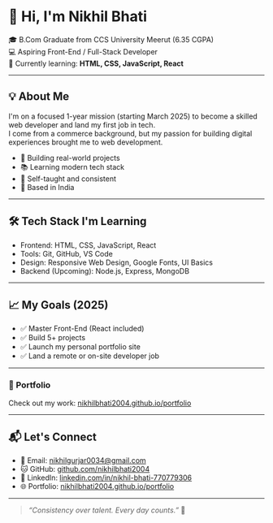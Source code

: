 # 👋 Hi, I'm Nikhil Bhati

🎓 B.Com Graduate from CCS University Meerut (6.35 CGPA)  
💻 Aspiring Front-End / Full-Stack Developer  
🚀 Currently learning: **HTML, CSS, JavaScript, React**

---

## 💡 About Me

I'm on a focused 1-year mission (starting March 2025) to become a skilled web developer and land my first job in tech.  
I come from a commerce background, but my passion for building digital experiences brought me to web development.

- 🔨 Building real-world projects
- 📚 Learning modern tech stack
- 🌱 Self-taught and consistent
- 📍 Based in India

---

## 🛠️ Tech Stack I'm Learning

- Frontend: HTML, CSS, JavaScript, React
- Tools: Git, GitHub, VS Code
- Design: Responsive Web Design, Google Fonts, UI Basics
- Backend (Upcoming): Node.js, Express, MongoDB

---

## 📈 My Goals (2025)

- ✅ Master Front-End (React included)
- ✅ Build 5+ projects
- ✅ Launch my personal portfolio site
- ✅ Land a remote or on-site developer job

---

### 🔗 Portfolio  
Check out my work: [nikhilbhati2004.github.io/portfolio](https://nikhilbhati2004.github.io/nikhil-portfolio)

---

## 📬 Let's Connect

- 📧 Email: nikhilgurjar0034@gmail.com  
- 🐱 GitHub: [github.com/nikhilbhati2004](https://github.com/nikhilbhati2004)  
- 🔗 LinkedIn: [linkedin.com/in/nikhil-bhati-770779306](https://linkedin.com/in/nikhil-bhati-770779306)  
- 🌐 Portfolio: [nikhilbhati2004.github.io/portfolio](https://nikhilbhati2004.github.io/portfolio)

---

> _“Consistency over talent. Every day counts.”_ 💯  

